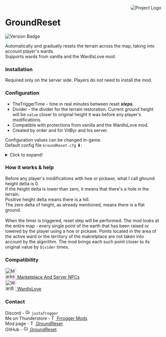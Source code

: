 <img src="https://gcdn.thunderstore.io/live/repository/icons/Frogger-GroundReset-2.4.2.png.128x128_q95.png" align="right" alt="Project Logo" style="border-radius: 10px;">

# GroundReset

![Version Badge](https://img.shields.io/badge/version-2.4.3-green.svg)

Automatically and gradually resets the terrain across the map, taking into account player's wards.<br>
Supports wards from vanilla and the WardIsLove mod.

### Installation

Required only on the server side. Players do not need to install the mod.

### Configuration

- TheTriggerTime - time in real minutes between reset _**steps**_.
- Divider - the divider for the terrain restoration. Current ground height will be `value` closer to original
  height it was before any player's modifications.
- Compatible with protections from vanilla and the WardIsLove mod.
- Created by order and for VitByr and his server.

Configuration values can be changed in-game.<br>
Default config file `GroundReset.cfg` ⬇:
<details>
  <summary>Click to expand!</summary>

```markdown
[DO NOT TOUCH]

## [Synced with Server]

# Setting type: Single

# Default value: 0

time has passed since the last trigger = 0.3177821

[General]

## Locks client config file so it can't be modified [Synced with Server]

# Setting type: Boolean

# Default value: true

ServerConfigLock = true

## Time in minutes before reset [Synced with Server]

# Setting type: Single

# Default value: 4320

TheTriggerTime = 1

## The divider for the terrain restoration. Current value will be divided by this value. [Synced with Server]

# Setting type: Single

# Default value: 1.7

Divider = 5

## If the height is lower than this value, the terrain will be reset instantly. [Synced with Server]

# Setting type: Single

# Default value: 0.2

Min Height To Stepped Reset = 0.4

## How often elapsed time will be saved to config file. [Synced with Server]

# Setting type: Single

# Default value: 120

SavedTime Update Interval (seconds) = 120
```

</details>

### How it works & help

Before any player's modifications with hoe or pickaxe, what I call ghound height delta is 0. <br>
If the height delta is lower than zero, it means that there's a hole in the terrain.<br>
Positive height delta means there is a hill.<br>
The zero delta of height, as already mentioned, means there is a flat ground.
<br><br>
When the timer is triggered, reset step will be performed. The mod looks at the entire map - every single point of the
earth that has been raised or lowered by the player using a hoe or pickaxe. Points located in the area of the active
ward or the territory of the makretplace are not taken into account by the algorithm. The mod brings each such point
closer to its original value by `Divider` times.

### Compatibility

<a href="https://valheim.thunderstore.io/package/KGvalheim/Marketplace_And_Server_NPCs_Revamped/">
<img alt="Marketplace Logo" src="https://gcdn.thunderstore.io/live/repository/icons/KGvalheim-Marketplace_And_Server_NPCs_Revamped-9.2.2.png.128x128_q95.jpg" width="35"/> 
Marketplace And Server NPCs</a><br>
<a href="https://valheim.thunderstore.io/package/Azumatt/WardIsLove/">
<img alt="WardIsLove Logo" src="https://gcdn.thunderstore.io/live/repository/icons/Azumatt-WardIsLove-3.4.5.png.128x128_q95.png" width="35"/> 
WardIsLove</a><br>

### Contact

Discord - <img alt="GitHub Logo" src="https://freelogopng.com/images/all_img/1691730813discord-icon-png.png" width="16"/>
`justafrogger`<br>
Me on Thunderstore - <a href="https://valheim.thunderstore.io/package/Frogger/">
<img alt="Thunderstore Logo" src="https://gcdn.thunderstore.io/live/community/valheim/PNG_color_logo_only_1_transparent.png" width="14"/>
Frrogger Mods</a><br>
Mod page - <a href="https://valheim.thunderstore.io/package/Frogger/GroundReset/">
<img alt="Thunderstore Logo" src="https://gcdn.thunderstore.io/live/community/valheim/PNG_color_logo_only_1_transparent.png" width="14"/>
GroundReset</a><br>
GitHub - <a href="https://github.com/FroggerHH/GroundReset">
<img alt="GitHub Logo" src="https://github.githubassets.com/assets/pinned-octocat-093da3e6fa40.svg" width="16"/>
GroundReset</a><br>